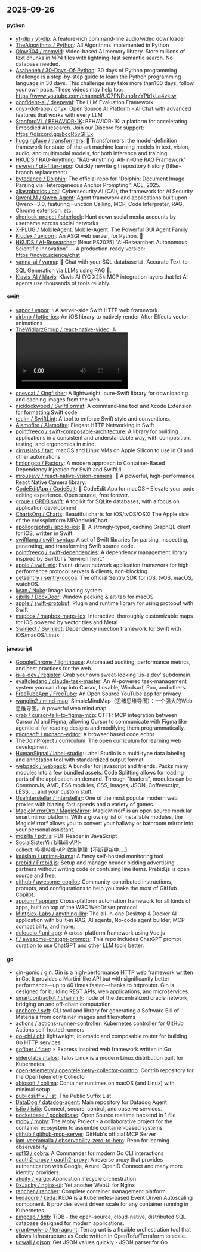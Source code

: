 ## 2025-09-26

#### python
* [yt-dlp / yt-dlp](https://github.com/yt-dlp/yt-dlp): A feature-rich command-line audio/video downloader
* [TheAlgorithms / Python](https://github.com/TheAlgorithms/Python): All Algorithms implemented in Python
* [Olow304 / memvid](https://github.com/Olow304/memvid): Video-based AI memory library. Store millions of text chunks in MP4 files with lightning-fast semantic search. No database needed.
* [Asabeneh / 30-Days-Of-Python](https://github.com/Asabeneh/30-Days-Of-Python): 30 days of Python programming challenge is a step-by-step guide to learn the Python programming language in 30 days. This challenge may take more than100 days, follow your own pace. These videos may help too: https://www.youtube.com/channel/UC7PNRuno1rzYPb1xLa4yktw
* [confident-ai / deepeval](https://github.com/confident-ai/deepeval): The LLM Evaluation Framework
* [onyx-dot-app / onyx](https://github.com/onyx-dot-app/onyx): Open Source AI Platform - AI Chat with advanced features that works with every LLM
* [StanfordVL / BEHAVIOR-1K](https://github.com/StanfordVL/BEHAVIOR-1K): BEHAVIOR-1K: a platform for accelerating Embodied AI research. Join our Discord for support: https://discord.gg/bccR5vGFEx
* [huggingface / transformers](https://github.com/huggingface/transformers): 🤗 Transformers: the model-definition framework for state-of-the-art machine learning models in text, vision, audio, and multimodal models, for both inference and training.
* [HKUDS / RAG-Anything](https://github.com/HKUDS/RAG-Anything): "RAG-Anything: All-in-One RAG Framework"
* [newren / git-filter-repo](https://github.com/newren/git-filter-repo): Quickly rewrite git repository history (filter-branch replacement)
* [bytedance / Dolphin](https://github.com/bytedance/Dolphin): The official repo for “Dolphin: Document Image Parsing via Heterogeneous Anchor Prompting”, ACL, 2025.
* [aliasrobotics / cai](https://github.com/aliasrobotics/cai): Cybersecurity AI (CAI), the framework for AI Security
* [QwenLM / Qwen-Agent](https://github.com/QwenLM/Qwen-Agent): Agent framework and applications built upon Qwen>=3.0, featuring Function Calling, MCP, Code Interpreter, RAG, Chrome extension, etc.
* [sherlock-project / sherlock](https://github.com/sherlock-project/sherlock): Hunt down social media accounts by username across social networks
* [X-PLUG / MobileAgent](https://github.com/X-PLUG/MobileAgent): Mobile-Agent: The Powerful GUI Agent Family
* [Kludex / uvicorn](https://github.com/Kludex/uvicorn): An ASGI web server, for Python. 🦄
* [HKUDS / AI-Researcher](https://github.com/HKUDS/AI-Researcher): [NeurIPS2025] "AI-Researcher: Autonomous Scientific Innovation" -- A production-ready version: https://novix.science/chat
* [vanna-ai / vanna](https://github.com/vanna-ai/vanna): 🤖 Chat with your SQL database 📊. Accurate Text-to-SQL Generation via LLMs using RAG 🔄.
* [Klavis-AI / klavis](https://github.com/Klavis-AI/klavis): Klavis AI (YC X25): MCP integration layers that let AI agents use thousands of tools reliably.

#### swift
* [vapor / vapor](https://github.com/vapor/vapor): 💧 A server-side Swift HTTP web framework.
* [airbnb / lottie-ios](https://github.com/airbnb/lottie-ios): An iOS library to natively render After Effects vector animations
* [TheWidlarzGroup / react-native-video](https://github.com/TheWidlarzGroup/react-native-video): A <Video /> component for react-native
* [onevcat / Kingfisher](https://github.com/onevcat/Kingfisher): A lightweight, pure-Swift library for downloading and caching images from the web.
* [nicklockwood / SwiftFormat](https://github.com/nicklockwood/SwiftFormat): A command-line tool and Xcode Extension for formatting Swift code
* [realm / SwiftLint](https://github.com/realm/SwiftLint): A tool to enforce Swift style and conventions.
* [Alamofire / Alamofire](https://github.com/Alamofire/Alamofire): Elegant HTTP Networking in Swift
* [pointfreeco / swift-composable-architecture](https://github.com/pointfreeco/swift-composable-architecture): A library for building applications in a consistent and understandable way, with composition, testing, and ergonomics in mind.
* [cirruslabs / tart](https://github.com/cirruslabs/tart): macOS and Linux VMs on Apple Silicon to use in CI and other automations
* [hmlongco / Factory](https://github.com/hmlongco/Factory): A modern approach to Container-Based Dependency Injection for Swift and SwiftUI.
* [mrousavy / react-native-vision-camera](https://github.com/mrousavy/react-native-vision-camera): 📸 A powerful, high-performance React Native Camera library.
* [CodeEditApp / CodeEdit](https://github.com/CodeEditApp/CodeEdit): 📝 CodeEdit App for macOS – Elevate your code editing experience. Open source, free forever.
* [groue / GRDB.swift](https://github.com/groue/GRDB.swift): A toolkit for SQLite databases, with a focus on application development
* [ChartsOrg / Charts](https://github.com/ChartsOrg/Charts): Beautiful charts for iOS/tvOS/OSX! The Apple side of the crossplatform MPAndroidChart.
* [apollographql / apollo-ios](https://github.com/apollographql/apollo-ios): 📱  A strongly-typed, caching GraphQL client for iOS, written in Swift.
* [swiftlang / swift-syntax](https://github.com/swiftlang/swift-syntax): A set of Swift libraries for parsing, inspecting, generating, and transforming Swift source code.
* [pointfreeco / swift-dependencies](https://github.com/pointfreeco/swift-dependencies): A dependency management library inspired by SwiftUI's "environment."
* [apple / swift-nio](https://github.com/apple/swift-nio): Event-driven network application framework for high performance protocol servers & clients, non-blocking.
* [getsentry / sentry-cocoa](https://github.com/getsentry/sentry-cocoa): The official Sentry SDK for iOS, tvOS, macOS, watchOS.
* [kean / Nuke](https://github.com/kean/Nuke): Image loading system
* [ejbills / DockDoor](https://github.com/ejbills/DockDoor): Window peeking & alt-tab for macOS
* [apple / swift-protobuf](https://github.com/apple/swift-protobuf): Plugin and runtime library for using protobuf with Swift
* [mapbox / mapbox-maps-ios](https://github.com/mapbox/mapbox-maps-ios): Interactive, thoroughly customizable maps for iOS powered by vector tiles and Metal
* [Swinject / Swinject](https://github.com/Swinject/Swinject): Dependency injection framework for Swift with iOS/macOS/Linux

#### javascript
* [GoogleChrome / lighthouse](https://github.com/GoogleChrome/lighthouse): Automated auditing, performance metrics, and best practices for the web.
* [is-a-dev / register](https://github.com/is-a-dev/register): Grab your own sweet-looking '.is-a.dev' subdomain.
* [eyaltoledano / claude-task-master](https://github.com/eyaltoledano/claude-task-master): An AI-powered task-management system you can drop into Cursor, Lovable, Windsurf, Roo, and others.
* [FreeTubeApp / FreeTube](https://github.com/FreeTubeApp/FreeTube): An Open Source YouTube app for privacy
* [wanglin2 / mind-map](https://github.com/wanglin2/mind-map): SimpleMindMap（思绪思维导图）：一个强大的Web思维导图。A powerful web mind map.
* [grab / cursor-talk-to-figma-mcp](https://github.com/grab/cursor-talk-to-figma-mcp): CTTF: MCP integration between Cursor AI and Figma, allowing Cursor to communicate with Figma like agentic ai for reading designs and modifying them programmatically.
* [microsoft / monaco-editor](https://github.com/microsoft/monaco-editor): A browser based code editor
* [TheOdinProject / curriculum](https://github.com/TheOdinProject/curriculum): The open curriculum for learning web development
* [HumanSignal / label-studio](https://github.com/HumanSignal/label-studio): Label Studio is a multi-type data labeling and annotation tool with standardized output format
* [webpack / webpack](https://github.com/webpack/webpack): A bundler for javascript and friends. Packs many modules into a few bundled assets. Code Splitting allows for loading parts of the application on demand. Through "loaders", modules can be CommonJs, AMD, ES6 modules, CSS, Images, JSON, Coffeescript, LESS, ... and your custom stuff.
* [UseInterstellar / Interstellar](https://github.com/UseInterstellar/Interstellar): One of the most popular modern web proxies with blazing fast speeds and a variety of games.
* [MagicMirrorOrg / MagicMirror](https://github.com/MagicMirrorOrg/MagicMirror): MagicMirror² is an open source modular smart mirror platform. With a growing list of installable modules, the MagicMirror² allows you to convert your hallway or bathroom mirror into your personal assistant.
* [mozilla / pdf.js](https://github.com/mozilla/pdf.js): PDF Reader in JavaScript
* [SocialSisterYi / bilibili-API-collect](https://github.com/SocialSisterYi/bilibili-API-collect): 哔哩哔哩-API收集整理【不断更新中....】
* [louislam / uptime-kuma](https://github.com/louislam/uptime-kuma): A fancy self-hosted monitoring tool
* [prebid / Prebid.js](https://github.com/prebid/Prebid.js): Setup and manage header bidding advertising partners without writing code or confusing line items. Prebid.js is open source and free.
* [github / awesome-copilot](https://github.com/github/awesome-copilot): Community-contributed instructions, prompts, and configurations to help you make the most of GitHub Copilot.
* [appium / appium](https://github.com/appium/appium): Cross-platform automation framework for all kinds of apps, built on top of the W3C WebDriver protocol
* [Mintplex-Labs / anything-llm](https://github.com/Mintplex-Labs/anything-llm): The all-in-one Desktop & Docker AI application with built-in RAG, AI agents, No-code agent builder, MCP compatibility, and more.
* [dcloudio / uni-app](https://github.com/dcloudio/uni-app): A cross-platform framework using Vue.js
* [f / awesome-chatgpt-prompts](https://github.com/f/awesome-chatgpt-prompts): This repo includes ChatGPT prompt curation to use ChatGPT and other LLM tools better.

#### go
* [gin-gonic / gin](https://github.com/gin-gonic/gin): Gin is a high-performance HTTP web framework written in Go. It provides a Martini-like API but with significantly better performance—up to 40 times faster—thanks to httprouter. Gin is designed for building REST APIs, web applications, and microservices.
* [smartcontractkit / chainlink](https://github.com/smartcontractkit/chainlink): node of the decentralized oracle network, bridging on and off-chain computation
* [anchore / syft](https://github.com/anchore/syft): CLI tool and library for generating a Software Bill of Materials from container images and filesystems
* [actions / actions-runner-controller](https://github.com/actions/actions-runner-controller): Kubernetes controller for GitHub Actions self-hosted runners
* [go-chi / chi](https://github.com/go-chi/chi): lightweight, idiomatic and composable router for building Go HTTP services
* [gofiber / fiber](https://github.com/gofiber/fiber): ⚡️ Express inspired web framework written in Go
* [siderolabs / talos](https://github.com/siderolabs/talos): Talos Linux is a modern Linux distribution built for Kubernetes.
* [open-telemetry / opentelemetry-collector-contrib](https://github.com/open-telemetry/opentelemetry-collector-contrib): Contrib repository for the OpenTelemetry Collector
* [abiosoft / colima](https://github.com/abiosoft/colima): Container runtimes on macOS (and Linux) with minimal setup
* [publicsuffix / list](https://github.com/publicsuffix/list): The Public Suffix List
* [DataDog / datadog-agent](https://github.com/DataDog/datadog-agent): Main repository for Datadog Agent
* [istio / istio](https://github.com/istio/istio): Connect, secure, control, and observe services.
* [pocketbase / pocketbase](https://github.com/pocketbase/pocketbase): Open Source realtime backend in 1 file
* [moby / moby](https://github.com/moby/moby): The Moby Project - a collaborative project for the container ecosystem to assemble container-based systems
* [github / github-mcp-server](https://github.com/github/github-mcp-server): GitHub's official MCP Server
* [iam-veeramalla / observability-zero-to-hero](https://github.com/iam-veeramalla/observability-zero-to-hero): Repo for learning observability
* [spf13 / cobra](https://github.com/spf13/cobra): A Commander for modern Go CLI interactions
* [oauth2-proxy / oauth2-proxy](https://github.com/oauth2-proxy/oauth2-proxy): A reverse proxy that provides authentication with Google, Azure, OpenID Connect and many more identity providers.
* [akuity / kargo](https://github.com/akuity/kargo): Application lifecycle orchestration
* [0xJacky / nginx-ui](https://github.com/0xJacky/nginx-ui): Yet another WebUI for Nginx
* [rancher / rancher](https://github.com/rancher/rancher): Complete container management platform
* [kedacore / keda](https://github.com/kedacore/keda): KEDA is a Kubernetes-based Event Driven Autoscaling component. It provides event driven scale for any container running in Kubernetes
* [pingcap / tidb](https://github.com/pingcap/tidb): TiDB - the open-source, cloud-native, distributed SQL database designed for modern applications.
* [gruntwork-io / terragrunt](https://github.com/gruntwork-io/terragrunt): Terragrunt is a flexible orchestration tool that allows Infrastructure as Code written in OpenTofu/Terraform to scale.
* [tidwall / gjson](https://github.com/tidwall/gjson): Get JSON values quickly - JSON parser for Go
